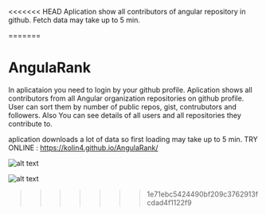 <<<<<<< HEAD
Aplication show all contributors of angular repository in github. Fetch data may take up to 5 min. 

=======
# AngulaRank

In aplicataion you need to login by your github profile.
Aplication shows all contributors from all Angular organization repositories on github profile. User can sort them by number of public repos, gist, contrubutors and followers. Also You can see details of all users and all repositories they contribute to.

aplication downloads a lot of data so first loading may take up to 5 min.
TRY ONLINE : https://kolin4.github.io/AngulaRank/


![alt text](http://i67.tinypic.com/28as1lk.jpg)


![alt text](http://i65.tinypic.com/2luzbpe.png)
>>>>>>> 1e71ebc5424490bf209c3762913fcdad4f1122f9
